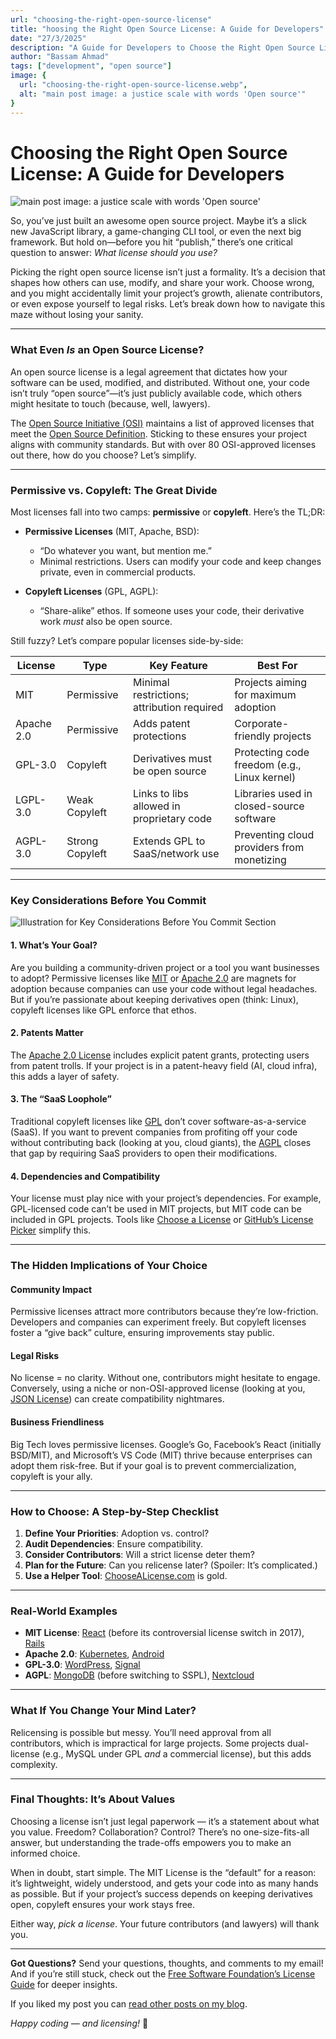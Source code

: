 ```yaml
---
url: "choosing-the-right-open-source-license"
title: "hoosing the Right Open Source License: A Guide for Developers"
date: "27/3/2025"
description: "A Guide for Developers to Choose the Right Open Source License for thair next projects."
author: "Bassam Ahmad"
tags: ["development", "open source"]
image: {
  url: "choosing-the-right-open-source-license.webp",
  alt: "main post image: a justice scale with words 'Open source'"
}
---
```

# **Choosing the Right Open Source License: A Guide for Developers**

![main post image: a justice scale with words 'Open source'](/choosing-the-right-open-source-license.webp)

So, you’ve just built an awesome open source project. Maybe it’s a slick new JavaScript library, a game-changing CLI tool, or even the next big framework. But hold on—before you hit “publish,” there’s one critical question to answer: *What license should you use?*  

Picking the right open source license isn’t just a formality. It’s a decision that shapes how others can use, modify, and share your work. Choose wrong, and you might accidentally limit your project’s growth, alienate contributors, or even expose yourself to legal risks. Let’s break down how to navigate this maze without losing your sanity.  

---

### **What Even *Is* an Open Source License?**  

An open source license is a legal agreement that dictates how your software can be used, modified, and distributed. Without one, your code isn’t truly “open source”—it’s just publicly available code, which others might hesitate to touch (because, well, lawyers).  

The [Open Source Initiative (OSI)](https://opensource.org/licenses) maintains a list of approved licenses that meet the [Open Source Definition](https://opensource.org/osd). Sticking to these ensures your project aligns with community standards. But with over 80 OSI-approved licenses out there, how do you choose? Let’s simplify.  

---

### **Permissive vs. Copyleft: The Great Divide**  

Most licenses fall into two camps: **permissive** or **copyleft**. Here’s the TL;DR:  

- **Permissive Licenses** (MIT, Apache, BSD):  
  - “Do whatever you want, but mention me.”  
  - Minimal restrictions. Users can modify your code and keep changes private, even in commercial products.  

- **Copyleft Licenses** (GPL, AGPL):  
  - “Share-alike” ethos. If someone uses your code, their derivative work *must* also be open source.  

Still fuzzy? Let’s compare popular licenses side-by-side:  

| **License** | **Type**        | **Key Feature**                            | **Best For**                                 |
| ----------- | --------------- | ------------------------------------------ | -------------------------------------------- |
| MIT         | Permissive      | Minimal restrictions; attribution required | Projects aiming for maximum adoption         |
| Apache 2.0  | Permissive      | Adds patent protections                    | Corporate-friendly projects                  |
| GPL-3.0     | Copyleft        | Derivatives must be open source            | Protecting code freedom (e.g., Linux kernel) |
| LGPL-3.0    | Weak Copyleft   | Links to libs allowed in proprietary code  | Libraries used in closed-source software     |
| AGPL-3.0    | Strong Copyleft | Extends GPL to SaaS/network use            | Preventing cloud providers from monetizing   |

---

### **Key Considerations Before You Commit**  

![Illustration for Key Considerations Before You Commit Section](/key-considerations-before-you-commit-en.svg)

#### 1. **What’s Your Goal?**  
Are you building a community-driven project or a tool you want businesses to adopt? Permissive licenses like [MIT](http://opensource.org/license/mit) or [Apache 2.0](https://www.apache.org/licenses/LICENSE-2.0) are magnets for adoption because companies can use your code without legal headaches. But if you’re passionate about keeping derivatives open (think: Linux), copyleft licenses like GPL enforce that ethos.  

#### 2. **Patents Matter**  
The [Apache 2.0 License](https://www.apache.org/licenses/LICENSE-2.0) includes explicit patent grants, protecting users from patent trolls. If your project is in a patent-heavy field (AI, cloud infra), this adds a layer of safety.  

#### 3. **The “SaaS Loophole”**  
Traditional copyleft licenses like [GPL](https://www.gnu.org/licenses/gpl-3.0.en.html) don’t cover software-as-a-service (SaaS). If you want to prevent companies from profiting off your code without contributing back (looking at you, cloud giants), the [AGPL](https://www.gnu.org/licenses/agpl-3.0) closes that gap by requiring SaaS providers to open their modifications.  

#### 4. **Dependencies and Compatibility**  
Your license must play nice with your project’s dependencies. For example, GPL-licensed code can’t be used in MIT projects, but MIT code can be included in GPL projects. Tools like [Choose a License](https://choosealicense.com/) or [GitHub’s License Picker](https://docs.github.com/en/repositories/managing-your-repositorys-settings-and-features/customizing-your-repository/licensing-a-repository) simplify this.  

---

### **The Hidden Implications of Your Choice**  

#### **Community Impact**  
Permissive licenses attract more contributors because they’re low-friction. Developers and companies can experiment freely. But copyleft licenses foster a “give back” culture, ensuring improvements stay public.  

#### **Legal Risks**  
No license = no clarity. Without one, contributors might hesitate to engage. Conversely, using a niche or non-OSI-approved license (looking at you, [JSON License](https://www.json.org/license.html)) can create compatibility nightmares.  

#### **Business Friendliness**  
Big Tech loves permissive licenses. Google’s Go, Facebook’s React (initially BSD/MIT), and Microsoft’s VS Code (MIT) thrive because enterprises can adopt them risk-free. But if your goal is to prevent commercialization, copyleft is your ally.  

---

### **How to Choose: A Step-by-Step Checklist**  

1. **Define Your Priorities**: Adoption vs. control?  
2. **Audit Dependencies**: Ensure compatibility.  
3. **Consider Contributors**: Will a strict license deter them?  
4. **Plan for the Future**: Can you relicense later? (Spoiler: It’s complicated.)  
5. **Use a Helper Tool**: [ChooseALicense.com](https://choosealicense.com/) is gold.  

---

### **Real-World Examples**  

- **MIT License**: [React](https://github.com/facebook/react) (before its controversial license switch in 2017), [Rails](https://github.com/rails/rails)  
- **Apache 2.0**: [Kubernetes](https://github.com/kubernetes/kubernetes), [Android](https://source.android.com/)  
- **GPL-3.0**: [WordPress](https://wordpress.org/about/gpl/), [Signal](https://github.com/signalapp)  
- **AGPL**: [MongoDB](https://www.mongodb.com/community/licensing) (before switching to SSPL), [Nextcloud](https://nextcloud.com/)  

---

### **What If You Change Your Mind Later?**  

Relicensing is possible but messy. You’ll need approval from all contributors, which is impractical for large projects. Some projects dual-license (e.g., MySQL under GPL *and* a commercial license), but this adds complexity.  

---

### **Final Thoughts: It’s About Values**  

Choosing a license isn’t just legal paperwork — it’s a statement about what you value. Freedom? Collaboration? Control? There’s no one-size-fits-all answer, but understanding the trade-offs empowers you to make an informed choice.  

When in doubt, start simple. The MIT License is the “default” for a reason: it’s lightweight, widely understood, and gets your code into as many hands as possible. But if your project’s success depends on keeping derivatives open, copyleft ensures your work stays free.  

Either way, *pick a license*. Your future contributors (and lawyers) will thank you.  

---  

**Got Questions?** Send your questions, thoughts, and comments to my email! And if you’re still stuck, check out the [Free Software Foundation’s License Guide](https://www.gnu.org/licenses/license-recommendations.html) for deeper insights.  

If you liked my post you can [read other posts on my blog](en/blog/).

*Happy coding — and licensing!* 🚀